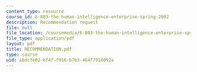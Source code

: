```yaml
---
content_type: resource
course_id: 6-803-the-human-intelligence-enterprise-spring-2002
description: Recommendation request
file: null
file_location: /coursemedia/6-803-the-human-intelligence-enterprise-spring-2002/abdcfe02bf4ff916b7b3464f7916092a_RECOMMENDATION.pdf
file_type: application/pdf
layout: pdf
title: RECOMMENDATION.pdf
type: course
uid: abdcfe02-bf4f-f916-b7b3-464f7916092a
---
```

